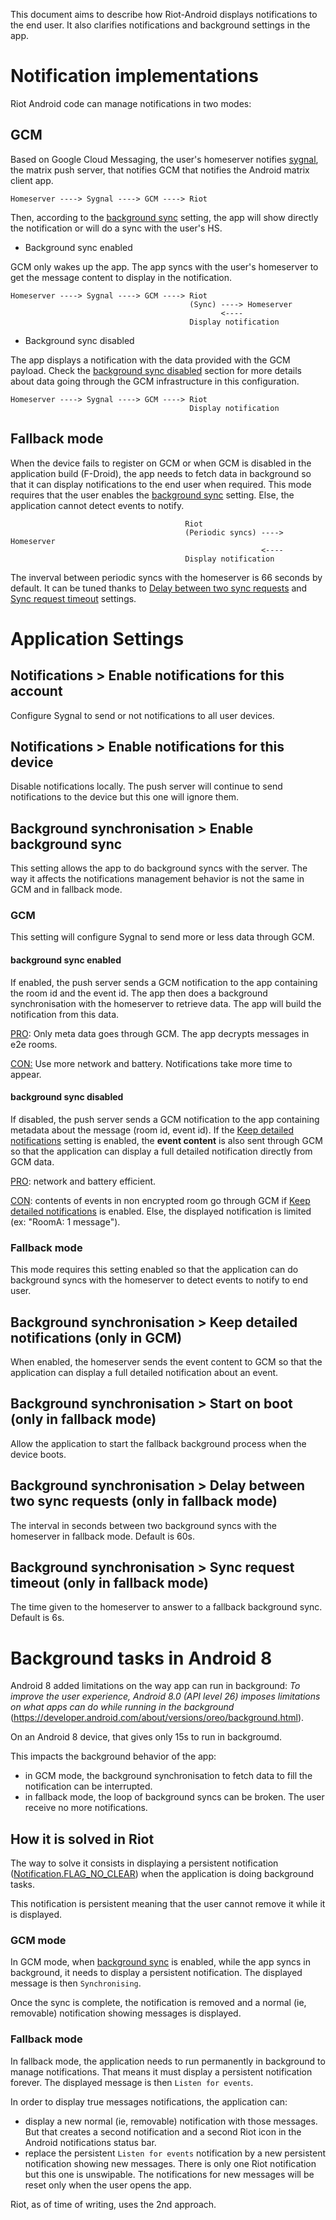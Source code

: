 This document aims to describe how Riot-Android displays notifications to the end user. It also clarifies notifications and background settings in the app.

# Notification implementations

Riot Android code can manage notifications in two modes:

## GCM

Based on Google Cloud Messaging, the user's homeserver notifies [sygnal](https://github.com/matrix-org/sygnal), the matrix push server, that notifies GCM that notifies the Android matrix client app.

`Homeserver ----> Sygnal ----> GCM ----> Riot`

Then, according to the [background sync](#background-synchronisation--enable-background-sync) setting, the app will show directly the notification or will do a sync with the user's HS.


  - Background sync enabled

GCM only wakes up the app. The app syncs with the user's homeserver to get the message content to display in the notification.

```
Homeserver ----> Sygnal ----> GCM ----> Riot
                                        (Sync) ----> Homeserver
                                               <---- 
                                        Display notification
```

 
  - Background sync disabled

The app displays a notification with the data provided with the GCM payload.
Check the [background sync disabled](#background-sync-disabled) section for more details about data going through the GCM infrastructure in this configuration.

```
Homeserver ----> Sygnal ----> GCM ----> Riot
                                        Display notification
```



## Fallback mode

When the device fails to register on GCM or when GCM is disabled in the application build (F-Droid), the app needs to fetch data in background so that it can display notifications to the end user when required.
This mode requires that the user enables the [background sync](#background-synchronisation--enable-background-sync) setting. Else, the application cannot detect events to notify.


```
                                       Riot
                                       (Periodic syncs) ----> Homeserver
                                                        <---- 
                                       Display notification
```

The inverval between periodic syncs with the homeserver is 66 seconds by default. It can be tuned thanks to [Delay between two sync requests](#background-synchronisation--delay-between-two-sync-requests-only-in-fallback-mode) and [Sync request timeout](#background-synchronisation--sync-request-timeout-only-in-fallback-mode) settings.


# Application Settings

## Notifications > Enable notifications for this account
 
Configure Sygnal to send or not notifications to all user devices. 

## Notifications > Enable notifications for this device

Disable notifications locally. The push server will continue to send notifications to the device but this one will ignore them.

## Background synchronisation > Enable background sync

This setting allows the app to do background syncs with the server. The way it affects the notifications management behavior is not the same in GCM and in fallback mode.

### GCM
This setting will configure Sygnal to send more or less data through GCM.

#### background sync enabled
If enabled, the push server sends a GCM notification to the app containing the room id and the event id.
The app then does a background synchronisation with the homeserver to retrieve data. The app will build the notification from this data.

<ins>PRO</ins>: Only meta data goes through GCM. The app decrypts messages in e2e rooms.

<ins>CON:</ins> Use more network and battery. Notifications take more time to appear.

#### background sync disabled
If disabled, the push server sends a GCM notification to the app containing metadata about the message (room id, event id).
If the [Keep detailed notifications](#background-synchronisation--keep-detailed-notifications-only-in-gcm) setting is enabled, the **event content** is also sent through GCM so that the application can display a full detailed notification directly from GCM data.

<ins>PRO</ins>: network and battery efficient.

<ins>CON</ins>: contents of events in non encrypted room go through GCM if [Keep detailed notifications](#background-synchronisation--keep-detailed-notifications-only-in-gcm) is enabled. Else, the displayed notification is limited (ex: "RoomA: 1 message").


### Fallback mode

This mode requires this setting enabled so that the application can do background syncs with the homeserver to detect events to notify to end user.


## Background synchronisation > Keep detailed notifications (only in GCM)

When enabled, the homeserver sends the event content to GCM so that the application can display a full detailed notification about an event.

## Background synchronisation > Start on boot (only in fallback mode)

Allow the application to start the fallback background process when the device boots.

## Background synchronisation > Delay between two sync requests (only in fallback mode)

The interval in seconds between two background syncs with the homeserver in fallback mode. Default is 60s.

## Background synchronisation > Sync request timeout (only in fallback mode)

The time given to the homeserver to answer to a fallback background sync. Default is 6s.


# Background tasks in Android 8

Android 8 added limitations on the way app can run in background: *To improve the user experience, Android 8.0 (API level 26) imposes limitations on what apps can do while running in the background* (https://developer.android.com/about/versions/oreo/background.html).

On an Android 8 device, that gives only 15s to run in backgroumd.

This impacts the background behavior of the app:

- in GCM mode, the background synchronisation to fetch data to fill the notification can be interrupted.
- in fallback mode, the loop of background syncs can be broken. The user receive no more notifications.


## How it is solved in Riot

The way to solve it consists in displaying a persistent notification ([Notification.FLAG_NO_CLEAR](https://developer.android.com/reference/android/app/Notification.html#FLAG_NO_CLEAR)) when the application is doing background tasks.

This notification is persistent meaning that the user cannot remove it while it is displayed.

### GCM mode

In GCM mode, when [background sync](#background-synchronisation--enable-background-sync) is enabled, while the app syncs in background, it needs to display a persistent notification. The displayed message is then `Synchronising`.

Once the sync is complete, the notification is removed and a normal (ie, removable) notification showing messages is displayed.

### Fallback mode

In fallback mode, the application needs to run permanently in background to manage notifications. That means it must display a persistent notification forever. The displayed message is then `Listen for events`.

In order to display true messages notifications, the application can:

 - display a new normal (ie, removable) notification with those messages. But that creates a second notification and a second Riot icon in the Android notifications status bar.
 - replace the persistent `Listen for events` notification by a new persistent notification showing new messages. There is only one Riot notification but this one is unswipable. The notifications for new messages will be reset only when the user opens the app.
 
 Riot, as of time of writing, uses the 2nd approach.
